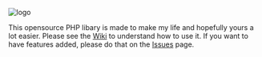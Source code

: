 ![logo](https://i.imgur.com/ywQyFXa.png)

This opensource PHP libary is made to make my life and hopefully yours a lot easier. Please see the [Wiki](https://github.com/DimitriTheFox/FoxPHP/wiki)  to understand how to use it. If you want to have features added, please do that on the [Issues](https://github.com/DimitriTheFox/FoxPHP/issues) page.
